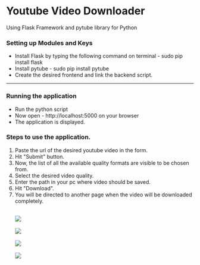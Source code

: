 # Youtube Video Downloader
Using Flask Framework and pytube library for Python


<h3>Setting up Modules and Keys</h3>
<ul>
<li>Install Flask by typing the following command on terminal - sudo pip install flask</li>
<li>Install pytube - sudo pip install pytube</li>
<li>Create the desired frontend and link the backend script.</li>
</ul>
<hr />
 
<h3>Running the application</h3>
<ul>
<li>Run the python script</li>
<li>Now open - http://localhost:5000 on your browser</li>
<li>The application is displayed.</li>
</ul>

<h3>Steps to use the application.</h3>
<ol>
<li>Paste the url of the desired youtube video in the form.</li>
<li>Hit "Submit" button.</li>
<li>Now, the list of all the available quality formats are visible to be chosen from.</li>
<li>Select the desired video quality.</li>
<li>Enter the path in your pc where video should be saved.</li>
<li>Hit "Download".</li>
<li>You will be directed to another page when the video will be downloaded completely.</li>

<br><img src="https://raw.githubusercontent.com/akshayraghav/youtube_downloader/master/static/screenshots/homepage.png"><br>
<br><img src="https://raw.githubusercontent.com/akshayraghav/youtube_downloader/master/static/screenshots/step2.png"><br>
<br><img src="https://raw.githubusercontent.com/akshayraghav/youtube_downloader/master/static/screenshots/step3.png"><br>
<br><img src="https://raw.githubusercontent.com/akshayraghav/youtube_downloader/master/static/screenshots/final.png"><br>
